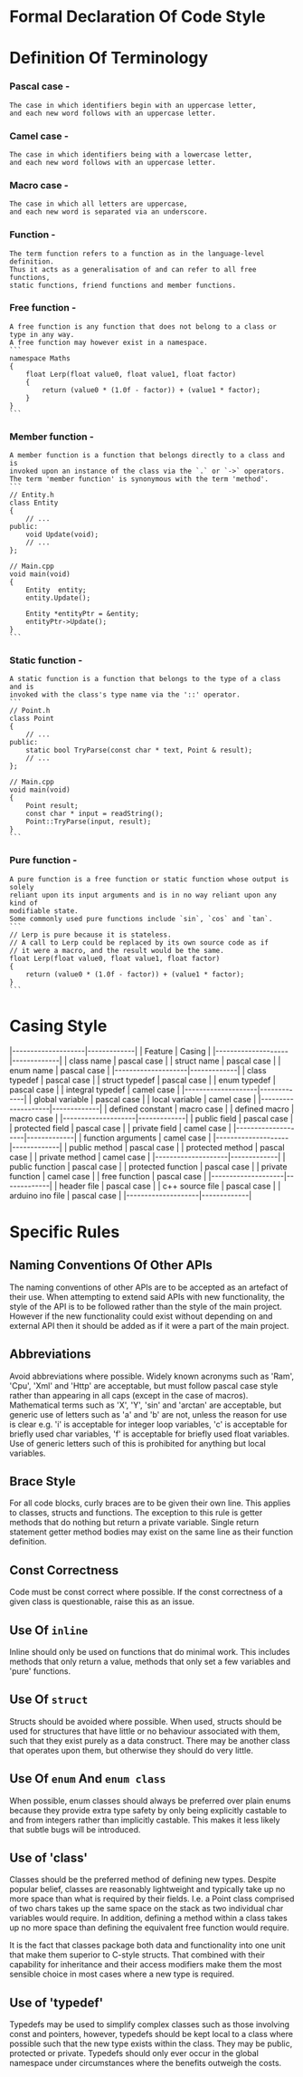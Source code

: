 # Formal Declaration Of Code Style

# Definition Of Terminology

### Pascal case -
	The case in which identifiers begin with an uppercase letter,
	and each new word follows with an uppercase letter.
	
### Camel case -
	The case in which identifiers being with a lowercase letter,
	and each new word follows with an uppercase letter.
	
### Macro case -
	The case in which all letters are uppercase,
	and each new word is separated via an underscore.
	
### Function -
	The term function refers to a function as in the language-level definition.
	Thus it acts as a generalisation of and can refer to all free functions,
	static functions, friend functions and member functions.
	
### Free function -
	A free function is any function that does not belong to a class or type in any way.
	A free function may however exist in a namespace.
	```
	namespace Maths
	{
		float Lerp(float value0, float value1, float factor)
		{
            return (value0 * (1.0f - factor)) + (value1 * factor);
		}
	}
	```
	
### Member function -
	A member function is a function that belongs directly to a class and is
	invoked	upon an instance of the class via the `.` or `->` operators.
	The term 'member function' is synonymous with the term 'method'.
	```
	// Entity.h
	class Entity
	{
		// ...
	public:
		void Update(void);
		// ...
	};
	
	// Main.cpp
	void main(void)
	{
		Entity  entity;
		entity.Update();
		
		Entity *entityPtr = &entity;
		entityPtr->Update();
	}
	```
	
### Static function -
	A static function is a function that belongs to the type of a class and is
	invoked with the class's type name via the '::' operator.
	```
	// Point.h
	class Point
	{
		// ...
	public:
		static bool TryParse(const char * text, Point & result);
		// ...
	};
	
	// Main.cpp
	void main(void)
	{
		Point result;
		const char * input = readString();
		Point::TryParse(input, result);
	}
	```
	
### Pure function -
	A pure function is a free function or static function whose output is solely
	reliant upon its input arguments and is in no way reliant upon any kind of
	modifiable state.
	Some commonly used pure functions include `sin`, `cos` and `tan`.
	```
	// Lerp is pure because it is stateless.
	// A call to Lerp could be replaced by its own source code as if
	// it were a macro, and the result would be the same.
	float Lerp(float value0, float value1, float factor)
	{
		return (value0 * (1.0f - factor)) + (value1 * factor);
	}
	```
	
# Casing Style

|--------------------|-------------|
| Feature            | Casing      |
|--------------------|-------------|
| class name         | pascal case |
| struct name        | pascal case |
| enum name          | pascal case |
|--------------------|-------------|
| class typedef      | pascal case |
| struct typedef     | pascal case |
| enum typedef       | pascal case |
| integral typedef   | camel case  |
|--------------------|-------------|
| global variable    | pascal case |
| local variable     | camel case  |
|--------------------|-------------|
| defined constant   | macro case  |
| defined macro      | macro case  |
|--------------------|-------------|
| public field       | pascal case |
| protected field    | pascal case |
| private field      | camel case  |
|--------------------|-------------|
| function arguments | camel case  |
|--------------------|-------------|
| public method      | pascal case |
| protected method   | pascal case |
| private method     | camel case  |
|--------------------|-------------|
| public function    | pascal case |
| protected function | pascal case |
| private function   | camel case  |
| free function      | pascal case |
|--------------------|-------------|
| header file        | pascal case |
| c++ source file    | pascal case |
| arduino ino file   | pascal case |
|--------------------|-------------|

# Specific Rules

## Naming Conventions Of Other APIs

The naming conventions of other APIs are to be accepted as an artefact of their use.
When attempting to extend said APIs with new functionality,
the style of the API is to be followed rather than the style of the main project.
However if the new functionality could exist without depending on and external API
then it should be added as if it were a part of the main project.

## Abbreviations

Avoid abbreviations where possible.
Widely known acronyms such as 'Ram', 'Cpu', 'Xml' and 'Http' are acceptable,
but must follow pascal case style rather than appearing in all caps
(except in the case of macros).
Mathematical terms such as 'X', 'Y', 'sin' and 'arctan' are acceptable,
but generic use of letters such as 'a' and 'b' are not,
unless the reason for use is clear
e.g. 'i' is acceptable for integer loop variables,
'c' is acceptable for briefly used char variables,
'f' is acceptable for briefly used float variables.
Use of generic letters such of this is prohibited for anything but local variables.

## Brace Style

For all code blocks, curly braces are to be given their own line.
This applies to classes, structs and functions.
The exception to this rule is getter methods that do nothing but return a private variable.
Single return statement getter method bodies may exist on the same line as their function definition.

## Const Correctness

Code must be const correct where possible.
If the const correctness of a given class is questionable,
raise this as an issue.

## Use Of `inline`

Inline should only be used on functions that do minimal work.
This includes methods that only return a value,
methods that only set a few variables and 'pure' functions.

## Use Of `struct`

Structs should be avoided where possible.
When used, structs should be used for structures that have little or no
behaviour associated with them, such that they exist purely as a data construct.
There may be another class that operates upon them,
but otherwise they should do very little.

## Use Of `enum` And `enum class`

When possible, enum classes should always be preferred over plain enums because they provide
extra type safety by only being explicitly castable to and from integers rather than implicitly castable.
This makes it less likely that subtle bugs will be introduced.

## Use of 'class'

Classes should be the preferred method of defining new types.
Despite popular belief, classes are reasonably lightweight and typically take up no more space than
what is required by their fields. I.e. a Point class comprised of two chars takes up the same space
on the stack as two individual char variables would require.
In addition, defining a method within a class takes up no more space than defining the equivalent
free function would require.

It is the fact that classes package both data and functionality into one unit that make them superior to
C-style structs. That combined with their capability for inheritance and their access modifiers make them
the most sensible choice in most cases where a new type is required.

## Use of 'typedef'

Typedefs may be used to simplify complex classes such as those involving const and pointers, however,
typedefs should be kept local to a class where possible such that the new type exists within the class.
They may be public, protected or private.
Typedefs should only ever occur in the global namespace under circumstances where the benefits outweigh the costs.
